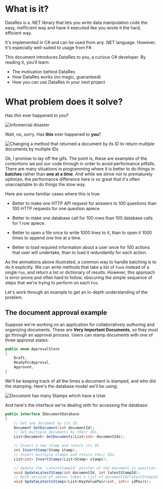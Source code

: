 # What is it?

  DataRes is a .NET library that lets you write data manipulation code
  the easy, inefficient way and have it executed like you wrote it the
  hard, efficient way.

  It's implemented in C# and can be used from any .NET language.
  However, it's especially well-suited to usage from F#.

  This document introduces DataRes to you, a curious C# developer.
  By reading it, you'll learn:

  * The motivation behind DataRes
  * How DataRes works (no magic, guaranteed)
  * How you can use DataRes in your next project

# What problem does it solve?

Has *this* ever happened to *you*?

![Infomercial disaster][cheetos]

Wait, no, sorry. Has **this** ever happened to **you**?

![Changing a method that returned a document by its ID to return multiple documents by multiple IDs][bulkifymethod]

Ok, I promise to lay off the gifs. The point is, these are examples of
the contortions we put our code through in order to avoid performance
pitfalls. There are many situations in programming where it is better
to do things in **batches** rather than **one at a time**. And while
we strive not to prematurely optimize, the performance difference here
is so great that it's often unacceptable to do things the slow way.

Here are some familiar cases where this is true:

* Better to make one HTTP API request for answers to 100 questions
  than 100 HTTP requests for one question apiece.

* Better to make one database call for 100 rows than 100 database
  calls for 1 row apiece.

* Better to open a file once to write 1000 lines to it, than to open
  it 1000 times to append one line at a time.

* Better to load required information about a user once for 100
  actions that user will undertake, than to load it redundantly for
  each action.

As the animations above illustrated, a common way to handle batching
is to do it explicitly. We can write methods that take a list of
`Foo`s instead of a single `Foo`, and return a list or dictionary of
results. However, this approach is error-prone and often hard to
follow, obscuring the simple sequence of steps that we're trying to
perform on each `Foo`.

Let's work through an example to get an in-depth understanding of the
problem.

## The document approval example

Suppose we're working on an application for collaboratively authoring
and organizing documents. These are **Very Important Documents**, so
they must go through an approval process. Users can stamp documents
with one of three approval states:

```csharp
public enum ApprovalState
{
    Draft,
    ReadyForApproval,
    Approved,
}
```

We'll be keeping track of all the times a document is stamped, and who
did the stamping. Here's the database model we'll be using:

![Document has many Stamps which have a User][documentdbmodel]

And here's the interface we're dealing with for accessing the database:

```csharp
public interface IDocumentDatabase
{
    // Get one document by its ID.
    Document GetDocument(int documentId);
    // Get multiple documents by their IDs.
    List<Document> GetDocuments(List<int> documentIds);

    // Insert a new stamp and return its ID.
    int InsertStamp(Stamp stamp);
    // Insert multiple stamps and return their IDs.
    List<int> InsertStamps(List<Stamp> stamps);

    // Update the `LatestStampId` pointer of the document in question.
    void UpdateLatestStamp(int documentId, int latestStampId);
    // Bulk version of above; takes a list of documentId/latestStampId pairs.
    void UpdateLatestsStamps(List<KeyValuePair<int, int>> idPairs);
```

[cheetos]: https://raw.githubusercontent.com/rspeele/Data.Resumption/master/Documentation/resources/cheetos.gif

[bulkifymethod]: https://raw.githubusercontent.com/rspeele/Data.Resumption/master/Documentation/resources/add-list-method.gif

[documentdbmodel]: https://raw.githubusercontent.com/rspeele/Data.Resumption/master/Documentation/resources/document-db-model.gv.png
